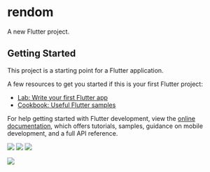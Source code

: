 # rendom

A new Flutter project.

## Getting Started

This project is a starting point for a Flutter application.

A few resources to get you started if this is your first Flutter project:

- [Lab: Write your first Flutter app](https://docs.flutter.dev/get-started/codelab)
- [Cookbook: Useful Flutter samples](https://docs.flutter.dev/cookbook)

For help getting started with Flutter development, view the
[online documentation](https://docs.flutter.dev/), which offers tutorials,
samples, guidance on mobile development, and a full API reference.


<p>
<img src="https://user-images.githubusercontent.com/114207841/232202106-46d63df7-0727-404b-b2a8-e43a59d7fbb6.jpg">
<img src="https://user-images.githubusercontent.com/114207841/232202120-e52e4d33-3b1e-497a-a43e-1f12f4bfbf83.jpg">
<img src="https://user-images.githubusercontent.com/114207841/232202130-0053d140-8456-4caf-abb7-f760b723ebe8.jpg">
</p>
<img src ='https://user-images.githubusercontent.com/114207841/231370121-86da5bd0-fa7c-4814-8b8e-b85083049289.mp4'>
